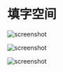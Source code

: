 # 填字空间

![screenshot](http://ww4.sinaimg.cn/large/a513aea3jw1eqnyv4rdmtj20dc0m8408.jpg)

![screenshot](http://ww3.sinaimg.cn/large/a513aea3jw1eqnyv9q297j20dc0m876p.jpg)

![screenshot](http://ww2.sinaimg.cn/large/a513aea3jw1eqnyvgb2poj20dc0m8790.jpg)
